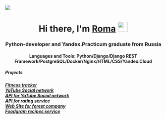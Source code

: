![](https://komarev.com/ghpvc/?username=RomaLosev)

<h1 align="center">Hi there, I'm <a href="https://daniilshat.ru/" target="_blank">Roma</a> 
<img src="https://github.com/blackcater/blackcater/raw/main/images/Hi.gif" height="32"/></h1>
<h3 align="center">Python-developer and Yandex.Practicum graduate from Russia</h3>

<h4 align="center">Languages and Tools: Python/Django/Django REST Framework/PostgreSQL/Docker/Nginx/HTML/CSS/Yandex.Cloud</h4>

<h5> Projects <h5>
  
<a href='https://github.com/RomaLosev/fitnes-tracker'> Fitness tracker </a> <br>
<a href='https://github.com/RomaLosev/hw05_final'> YaTube Social network </a> <br>
<a href='https://github.com/RomaLosev/api_final_yatube'> API for YaTube Social network </a> <br>
<a href='https://github.com/RomaLosev/yamdb_final'> API for rating service </a> <br>
<a href='https://github.com/RomaLosev/lesovod'> Web Site for forest company </a> <br>
<a href='https://github.com/RomaLosev/foodgram-project-react'> Foodgram recipes service </a> <br>
